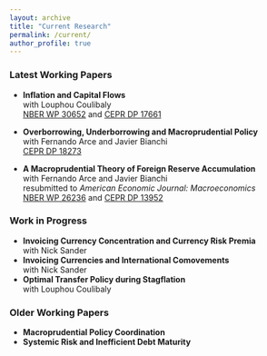 ```yaml
---
layout: archive
title: "Current Research"
permalink: /current/
author_profile: true
---
```


### Latest Working Papers
* **Inflation and Capital Flows**\
  with Louphou Coulibaly\
  [NBER WP 30652](https://www.nber.org/papers/w30652) and [CEPR DP 17661](https://cepr.org/publications/dp17661)
* **Overborrowing, Underborrowing and Macroprudential Policy**\
  with Fernando Arce and Javier Bianchi\
  [CEPR DP 18273](https://cepr.org/publications/dp18273)
  
* **A Macroprudential Theory of Foreign Reserve Accumulation**\
  with Fernando Arce and Javier Bianchi\
  resubmitted to *American Economic Journal: Macroeconomics*\
  [NBER WP 26236](https://www.nber.org/papers/w26236) and [CEPR DP 13952](https://cepr.org/publications/dp13952)
  

### Work in Progress
* **Invoicing Currency Concentration and Currency Risk Premia**\
  with Nick Sander
* **Invoicing Currencies and International Comovements**\
  with Nick Sander
* **Optimal Transfer Policy during Stagflation**\
  with Louphou Coulibaly

### Older Working Papers
* **Macroprudential Policy Coordination**
* **Systemic Risk and Inefficient Debt Maturity**


<!---
{% if author.googlescholar %}
  You can also find my articles on <u><a href="{{author.googlescholar}}">my Google Scholar profile</a>.</u>
{% endif %}

{% include base_path %}

{% for post in site.publications reversed %}
  {% include archive-single.html %}
{% endfor %}
-->
